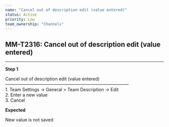 ```yaml
---
name: "Cancel out of description edit (value entered)"
status: Active
priority: Low
team_ownership: "Channels"
---
```


## MM-T2316: Cancel out of description edit (value entered)

---

**Step 1**

Cancel out of description edit (value entered)\
————————————————————————————\
1\. Team Settings -> General > Team Description -> Edit\
2\. Enter a new value\
3\. Cancel

**Expected**

New value is not saved
